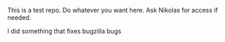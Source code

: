 This is a test repo. Do whatever you want here.
Ask Nikolas for access if needed.

I did something that fixes bugzilla bugs
